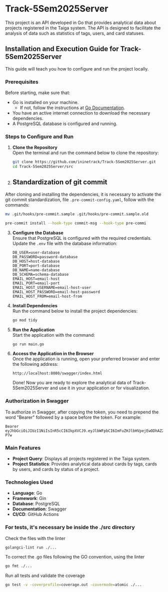 # Track-5Sem2025Server

This project is an API developed in Go that provides analytical data about projects registered in the Taiga system. The API is designed to facilitate the analysis of data such as statistics of tags, users, and card statuses.

## Installation and Execution Guide for Track-5Sem2025Server

This guide will teach you how to configure and run the project locally.

### Prerequisites

Before starting, make sure that:

- Go is installed on your machine.
  - If not, follow the instructions at [Go Documentation](https://go.dev/doc/install).
- You have an active internet connection to download the necessary dependencies.
- A PostgreSQL database is configured and running.

### Steps to Configure and Run

1. **Clone the Repository**  
   Open the terminal and run the command below to clone the repository:

   ```bash
   git clone https://github.com/ininetrack/Track-5Sem2025Server.git
   cd Track-5Sem2025Server/src
   ```
2. ## Standardization of git commit

After cloning and installing the dependencies, it is necessary to activate the git commit standardization, file `.pre-commit-config.yaml`, follow with the commands:

```bash
mv .git/hooks/pre-commit.sample .git/hooks/pre-commit.sample.old

pre-commit install --hook-type commit-msg --hook-type pre-commi
```

3. **Configure the Database**  
   Ensure that PostgreSQL is configured with the required credentials. Update the `.env` file with the database information:

   ```env
   DB_USER=user-database
   DB_PASSWORD=password-database
   DB_HOST=host-database
   DB_PORT=port-database
   DB_NAME=name-database
   DB_SCHEMA=schema-database
   EMAIL_HOST=email-host
   EMAIL_PORT=email-port
   EMAIL_HOST_USERNAME=email-host-user
   EMAIL_HOST_PASSWORD=email-host-password
   EMAIL_HOST_FROM=email-host-from
   ```

4. **Install Dependencies**  
   Run the command below to install the project dependencies:

   ```bash
   go mod tidy
   ```

5. **Run the Application**  
   Start the application with the command:

   ```bash
   go run main.go
   ```

6. **Access the Application in the Browser**  
   Once the application is running, open your preferred browser and enter the following address:

   ```
   http://localhost:8080/swagger/index.html
   ```

   Done! Now you are ready to explore the analytical data of Track-5Sem2025Server and use it in your application or for visualization.

### Authorization in Swagger

To authorize in Swagger, after copying the token, you need to prepend the word "Bearer" followed by a space before the token. For example:

```
Bearer eyJhbGciOiJIUzI1NiIsInR5cCI6IkpXVCJ9.eyJlbWFpbCI6ImFuZHJlbHVpejEwODhAZ21haWwuY29tIiwiZXhwIjoxNzQ2NTc2NDE2LCJyb2xlIjo5OTY1NjEyLCJ1c2VyX2lkIjoyfQ.AJIwXmhVofrykeamLzUQQxu7WkvZvfQc6cOzDt5-P7w
```

### Main Features

- **Project Query**: Displays all projects registered in the Taiga system.
- **Project Statistics**: Provides analytical data about cards by tags, cards by users, and cards by status of a project.

### Technologies Used

- **Language**: Go
- **Framework**: Gin
- **Database**: PostgreSQL
- **Documentation**: Swagger
- **CI/CD**: GitHub Actions

### For tests, it's necessary be inside the ./src directory

Check the files with the linter

```bash
golangci-lint run ./...
```

To correct the .go files following the GO convention, using the linter

```bash
go fmt ./...
```

Run all tests and validate the coverage

```bash
go test -v -coverprofile=coverage.out -covermode=atomic ./...
```